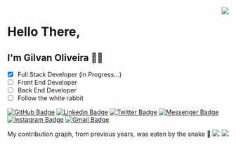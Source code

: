 <!-- Resumo das atividades no GitHub -->
<img align="right" src="https://github-readme-stats.vercel.app/api?username=GilvanPOliveira&show_icons=true&icon_color=CE1D2D&text_color=718096&bg_color=00000000&hide_title=true&hide_border=true"/>

# Hello There, 
## I'm Gilvan Oliveira 🙋‍♂️

- [X] Full Stack Developer (in Progress...)
- [ ] Front End Developer
- [ ] Back End Developer
- [ ] Follow the white rabbit

<!-- Social -->
[![GitHub Badge](https://img.shields.io/badge/-<-454545?style=flat&logo=GitHub&logoColor=white)](https://github.com/GilvanPOliveira)
[![Linkedin Badge](https://img.shields.io/badge/-<-007bb6?style=flat&logo=Linkedin&logoColor=white)](https://www.linkedin.com/in/gilvanpoliveira/)
[![Twitter Badge](https://img.shields.io/badge/-<-0078FF?style=flat&logo=Twitter&logoColor=white)](https://twitter.com/GilvanPOliveira)
[![Messenger Badge](https://img.shields.io/badge/-<-00aced?style=flat&logo=Messenger&logoColor=white)](https://m.me/gilvanpoliveira06)
[![Instagram Badge](https://img.shields.io/badge/-<-E4405F?style=flat&logo=Instagram&logoColor=white)](https://www.instagram.com/gilvanpoliveira/)
[![Gmail Badge](https://img.shields.io/badge/-<-c14438?style=flat&logo=Gmail&logoColor=white)](mailto:gilvanpoliveira06@gmail.com)

<!-- Exibir Linguagens mais utilizadas -->
<img heidth="108" align="right" src="https://github-readme-stats.vercel.app/api/top-langs/?username=GilvanPOliveira&layout=compact&langs_count=10&theme=dark"/> 

<!-- Gif Snake do gráfico de contribuição -->
My contribution graph, from previous years, was eaten by the snake 🐍
<img src='https://github.com/LuigiGF/LuigiGF/blob/output/github-contribution-grid-snake.svg'> 

<!-- Exibir Trofeus -->
<!-- TEMAS: dark, radical, merko, gruvbox, tokyonight, onedark, cobalt, synthwave, highcontrast, dracula -->
<!--[![trophy:](https://github-profile-trophy.vercel.app/?username=GilvanPOliveira&theme=dracula)](https://github.com/ryo-ma/github-profile-trophy)-->

<!-- Gif Snake
Light Mode
<img align='center' src='https://github.com/mayankchaudhary26/mayankchaudhary26/blob/output/github-contribution-grid-snake.gif' width='900"'> 
Dark Mode
![Snake animation](https://github.com/LuigiGF/LuigiGF/blob/output/github-contribution-grid-snake.svg)
-->

